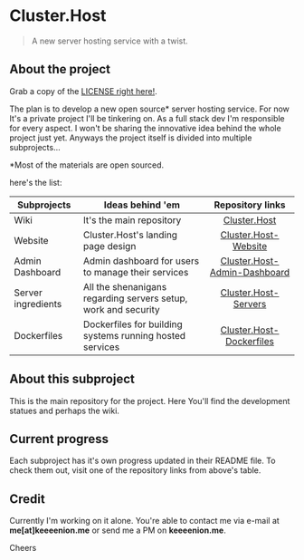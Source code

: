 # Cluster.Host
> A new server hosting service with a twist.

## About the project

Grab a copy of the [LICENSE right here!](LICENSE).

The plan is to develop a new open source* server hosting service. For now It's a private project I'll be tinkering on. As a full stack dev I'm responsible for every aspect. I won't be sharing the innovative idea behind the whole project just yet. Anyways the project itself is divided into multiple subprojects...

*Most of the materials are open sourced.

here's the list:

| Subprojects | Ideas behind 'em | Repository links |
| --- | --- | :---: |
| Wiki | It's the main repository | [Cluster.Host](https://github.com/keeeenion/Cluster.Host) |
| Website | Cluster.Host's landing page design | [Cluster.Host-Website](https://github.com/keeeenion/Cluster.Host-Webpage) |
| Admin Dashboard | Admin dashboard for users to manage their services | [Cluster.Host-Admin-Dashboard](https://github.com/keeeenion/Cluster.Host-Admin-Dashboard) |
| Server ingredients | All the shenanigans regarding servers setup, work and security | [Cluster.Host-Servers](https://github.com/keeeenion/Cluster.Host-Admin-Servers) |
| Dockerfiles | Dockerfiles for building systems running hosted services | [Cluster.Host-Dockerfiles](https://github.com/keeeenion/Cluster.Host-Dockerfiles) |

## About this subproject

This is the main repository for the project. Here You'll find the development statues and perhaps the wiki.

## Current progress

Each subproject has it's own progress updated in their README file. To check them out, visit one of the repository links from above's table.

## Credit

Currently I'm working on it alone. You're able to contact me via e-mail at **me[at]keeeenion.me** or send me a PM on **keeeenion.me**.

Cheers
